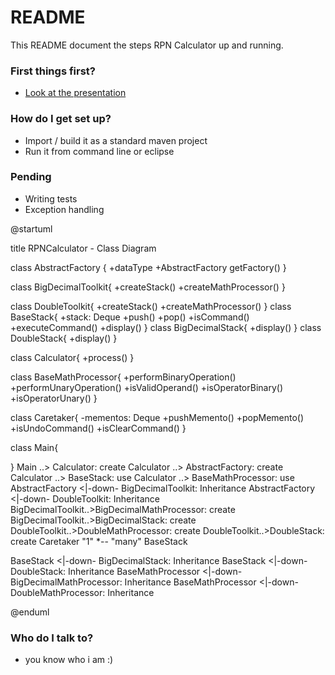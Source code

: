 # README #

This README document the steps RPN Calculator up and running.

### First things first? ###

* [Look at the presentation](https://docs.google.com/presentation/d/1bJu6nGNOM0fr82yh2sl7KZwORb5U-czWfe0DRrgYTKg/edit?usp=sharing)

### How do I get set up? ###

* Import / build it as a standard maven project
* Run it from command line or eclipse

### Pending ###

* Writing tests
* Exception handling

@startuml

title RPNCalculator - Class Diagram


class AbstractFactory {
   +dataType
   +AbstractFactory getFactory()
}

class BigDecimalToolkit{
   +createStack()
   +createMathProcessor()
}

class DoubleToolkit{
   +createStack()
   +createMathProcessor()
}
class BaseStack{
   +stack: Deque<String>
   +push()
   +pop()
   +isCommand()
   +executeCommand()
   +display()
}
class BigDecimalStack{
   +display()
}
class DoubleStack{
   +display()
}

class Calculator{
   +process()
}

class BaseMathProcessor{
   +performBinaryOperation()
   +performUnaryOperation()
   +isValidOperand()
   +isOperatorBinary()
   +isOperatorUnary()
}

class Caretaker{
   -mementos: Deque<BaseStack>
   +pushMemento()
   +popMemento()
   +isUndoCommand()
   +isClearCommand()
}

class Main{

}
Main ..> Calculator: create
Calculator ..> AbstractFactory: create
Calculator ..> BaseStack: use
Calculator ..> BaseMathProcessor: use
AbstractFactory <|-down- BigDecimalToolkit: Inheritance
AbstractFactory <|-down- DoubleToolkit: Inheritance
BigDecimalToolkit..>BigDecimalMathProcessor: create
BigDecimalToolkit..>BigDecimalStack: create
DoubleToolkit..>DoubleMathProcessor: create
DoubleToolkit..>DoubleStack: create
Caretaker "1" *-- "many" BaseStack 

BaseStack <|-down- BigDecimalStack: Inheritance
BaseStack <|-down- DoubleStack: Inheritance
BaseMathProcessor <|-down- BigDecimalMathProcessor: Inheritance
BaseMathProcessor <|-down- DoubleMathProcessor: Inheritance


@enduml

### Who do I talk to? ###

* you know who i am :)
